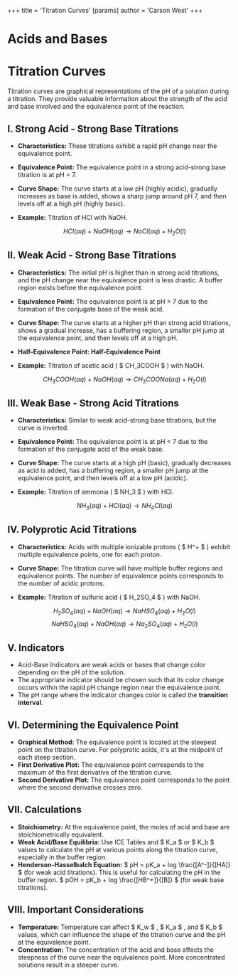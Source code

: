 +++
 title = 'Titration Curves'
[params]
	author = 'Carson West'
+++
# Acids and Bases
# Titration Curves

Titration curves are graphical representations of the pH of a solution during a titration. They provide valuable information about the strength of the acid and base involved and the equivalence point of the reaction.

## I. Strong Acid - Strong Base Titrations

*   **Characteristics:** These titrations exhibit a rapid pH change near the equivalence point.
*   **Equivalence Point:** The equivalence point in a strong acid-strong base titration is at pH = 7.
*   **Curve Shape:** The curve starts at a low pH (highly acidic), gradually increases as base is added, shows a sharp jump around pH 7, and then levels off at a high pH (highly basic).
*   **Example:** Titration of HCl with NaOH.

     $$ HCl(aq) + NaOH(aq) \rightarrow NaCl(aq) + H_2O(l) $$  
## II. Weak Acid - Strong Base Titrations

*   **Characteristics:** The initial pH is higher than in strong acid titrations, and the pH change near the equivalence point is less drastic. A buffer region exists before the equivalence point.
*   **Equivalence Point:** The equivalence point is at pH > 7 due to the formation of the conjugate base of the weak acid.
*   **Curve Shape:** The curve starts at a higher pH than strong acid titrations, shows a gradual increase, has a buffering region, a smaller pH jump at the equivalence point, and then levels off at a high pH.
*   **Half-Equivalence Point: Half-Equivalence Point**
*   **Example:** Titration of acetic acid ( $ CH_3COOH $ ) with NaOH.

     $$ CH_3COOH(aq) + NaOH(aq) \rightarrow CH_3COONa(aq) + H_2O(l) $$  
## III. Weak Base - Strong Acid Titrations

*   **Characteristics:** Similar to weak acid-strong base titrations, but the curve is inverted.
*   **Equivalence Point:** The equivalence point is at pH < 7 due to the formation of the conjugate acid of the weak base.
*   **Curve Shape:** The curve starts at a high pH (basic), gradually decreases as acid is added, has a buffering region, a smaller pH jump at the equivalence point, and then levels off at a low pH (acidic).
*   **Example:** Titration of ammonia ( $ NH_3 $ ) with HCl.

     $$ NH_3(aq) + HCl(aq) \rightarrow NH_4Cl(aq) $$  
## IV. Polyprotic Acid Titrations

*   **Characteristics:** Acids with multiple ionizable protons ( $ H^+ $ ) exhibit multiple equivalence points, one for each proton.
*   **Curve Shape:** The titration curve will have multiple buffer regions and equivalence points. The number of equivalence points corresponds to the number of acidic protons.
*   **Example:** Titration of sulfuric acid ( $ H_2SO_4 $ ) with NaOH.

     $$ H_2SO_4(aq) + NaOH(aq) \rightarrow NaHSO_4(aq) + H_2O(l) $$       $$ NaHSO_4(aq) + NaOH(aq) \rightarrow Na_2SO_4(aq) + H_2O(l) $$  
## V. Indicators

*   Acid-Base Indicators are weak acids or bases that change color depending on the pH of the solution.
*   The appropriate indicator should be chosen such that its color change occurs within the rapid pH change region near the equivalence point.
*   The pH range where the indicator changes color is called the **transition interval**.

## VI. Determining the Equivalence Point

*   **Graphical Method:** The equivalence point is located at the steepest point on the titration curve. For polyprotic acids, it's at the midpoint of each steep section.
*   **First Derivative Plot:** The equivalence point corresponds to the maximum of the first derivative of the titration curve.
*   **Second Derivative Plot:** The equivalence point corresponds to the point where the second derivative crosses zero.

## VII. Calculations

*   **Stoichiometry:** At the equivalence point, the moles of acid and base are stoichiometrically equivalent.
*   **Weak Acid/Base Equilibria:** Use ICE Tables and  $ K_a $  or  $ K_b $  values to calculate the pH at various points along the titration curve, especially in the buffer region.
*   **Henderson-Hasselbalch Equation:**   $ pH = pK_a + log \frac{[A^-]}{[HA]} $  (for weak acid titrations). This is useful for calculating the pH in the buffer region.  $ pOH = pK_b + log \frac{[HB^+]}{[B]} $  (for weak base titrations).

## VIII. Important Considerations

*   **Temperature:** Temperature can affect  $ K_w $ ,  $ K_a $ , and  $ K_b $  values, which can influence the shape of the titration curve and the pH at the equivalence point.
*   **Concentration:** The concentration of the acid and base affects the steepness of the curve near the equivalence point. More concentrated solutions result in a steeper curve.
